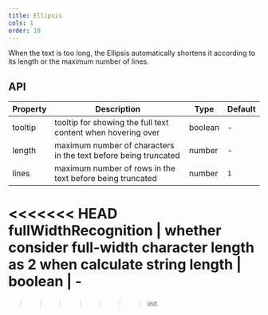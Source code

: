 ```yaml
---
title: Ellipsis 
cols: 1
order: 10
---
```


When the text is too long, the Ellipsis automatically shortens it according to its length or the maximum number of lines.

## API

Property | Description | Type | Default
----|------|-----|------
tooltip | tooltip for showing the full text content when hovering over | boolean | -
length | 	maximum number of characters in the text before being truncated | number | -
lines | maximum number of rows in the text before being truncated | number | `1`
<<<<<<< HEAD
fullWidthRecognition | whether consider full-width character length as 2 when calculate string length | boolean | -
=======
>>>>>>> init
